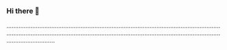 ### Hi there 👋

....................................................................................................................................................................................................................................................................................